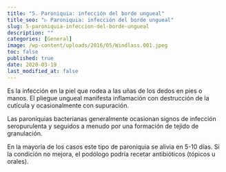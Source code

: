 ```yaml
---
title: "5. Paroniquia: infección del borde ungueal"
title_seo: "▷ Paroniquia: infección del borde ungueal"
slug: 5-paroniquia-infeccion-del-borde-ungueal
description: ""
categories: [General]
image: /wp-content/uploads/2016/05/Windlass.001.jpeg
toc: false
published: true
date: 2020-03-19
last_modified_at: false
---
```

Es la infección en la piel que rodea a las uñas de los dedos en pies o manos. El pliegue ungueal manifesta inflamación con destrucción de la cutícula y ocasionalmente con supuración.

Las paroniquias bacterianas generalmente ocasionan signos de infección seropurulenta y seguidos a menudo por una formación de tejido de granulación.

En la mayoría de los casos este tipo de paroniquia se alivia en 5-10 días. Si la condición no mejora, el podólogo podría recetar antibióticos (tópicos u orales).